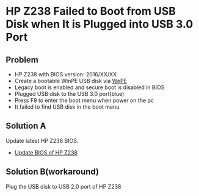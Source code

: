 # HP Z238 Failed to Boot from USB Disk when It is Plugged into USB 3.0 Port

## Problem
* HP Z238 with BIOS version: 2016/XX/XX
* Create a bootable WinPE USB disk via [WePE](https://www.wepe.cn/)
* Legacy boot is enabled and secure boot is disabled in BIOS
* Plugged USB disk to the USB 3.0 port(blue)
* Press F9 to enter the boot menu when power on the pc
* It failed to find USB disk in the boot menu

## Solution A
Update latest HP Z238 BIOS.
* [Update BIOS of HP Z238](https://github.com/northbright/Notes/blob/master/hardware/hp/update-bios-of-hp-z238.md)

## Solution B(workaround)
Plug the USB disk to USB 2.0 port of HP Z238
